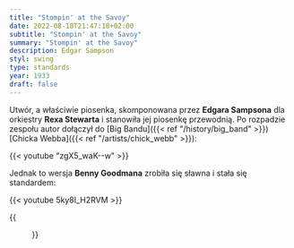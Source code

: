```yaml
---
title: "Stompin' at the Savoy"
date: 2022-08-18T21:47:18+02:00
subtitle: "Stompin' at the Savoy"
summary: "Stompin' at the Savoy"
description: Edgar Sampson
styl: swing
type: standards
year: 1933
draft: false
---
```

Utwór, a właściwie piosenka, skomponowana przez __Edgara Sampsona__ dla orkiestry __Rexa Stewarta__ i stanowiła jej piosenkę
przewodnią. Po rozpadzie zespołu autor dołączył do [Big Bandu]({{< ref "/history/big_band" >}}) [Chicka Webba]({{< ref "/artists/chick_webb" >}}):

{{< youtube "zgX5_waK--w" >}}


Jednak to wersja __Benny Goodmana__ zrobiła się sławna i stała się standardem:


{{< youtube 5ky8I_H2RVM >}}

{{<figure src="../../media/musescore/stompin_at_the_savoy.svg" alt="Stompn' at the Savoy">}}
